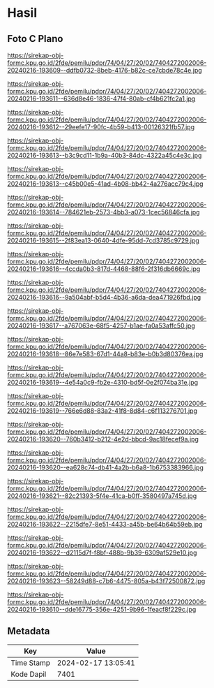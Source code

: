 # Hasil

## Foto C Plano

https://sirekap-obj-formc.kpu.go.id/2fde/pemilu/pdpr/74/04/27/20/02/7404272002006-20240216-193609--ddfb0732-8beb-4176-b82c-ce7cbde78c4e.jpg

https://sirekap-obj-formc.kpu.go.id/2fde/pemilu/pdpr/74/04/27/20/02/7404272002006-20240216-193611--636d8e46-1836-47f4-80ab-cf4b621fc2a1.jpg

https://sirekap-obj-formc.kpu.go.id/2fde/pemilu/pdpr/74/04/27/20/02/7404272002006-20240216-193612--29eefe17-90fc-4b59-b413-00126321fb57.jpg

https://sirekap-obj-formc.kpu.go.id/2fde/pemilu/pdpr/74/04/27/20/02/7404272002006-20240216-193613--b3c9cd11-1b9a-40b3-84dc-4322a45c4e3c.jpg

https://sirekap-obj-formc.kpu.go.id/2fde/pemilu/pdpr/74/04/27/20/02/7404272002006-20240216-193613--c45b00e5-41ad-4b08-bb42-4a276acc79c4.jpg

https://sirekap-obj-formc.kpu.go.id/2fde/pemilu/pdpr/74/04/27/20/02/7404272002006-20240216-193614--784621eb-2573-4bb3-a073-1cec56846cfa.jpg

https://sirekap-obj-formc.kpu.go.id/2fde/pemilu/pdpr/74/04/27/20/02/7404272002006-20240216-193615--2f83ea13-0640-4dfe-95dd-7cd3785c9729.jpg

https://sirekap-obj-formc.kpu.go.id/2fde/pemilu/pdpr/74/04/27/20/02/7404272002006-20240216-193616--4ccda0b3-817d-4468-88f6-2f316db6669c.jpg

https://sirekap-obj-formc.kpu.go.id/2fde/pemilu/pdpr/74/04/27/20/02/7404272002006-20240216-193616--9a504abf-b5d4-4b36-a6da-dea471926fbd.jpg

https://sirekap-obj-formc.kpu.go.id/2fde/pemilu/pdpr/74/04/27/20/02/7404272002006-20240216-193617--a767063e-68f5-4257-b1ae-fa0a53affc50.jpg

https://sirekap-obj-formc.kpu.go.id/2fde/pemilu/pdpr/74/04/27/20/02/7404272002006-20240216-193618--86e7e583-67d1-44a8-b83e-b0b3d80376ea.jpg

https://sirekap-obj-formc.kpu.go.id/2fde/pemilu/pdpr/74/04/27/20/02/7404272002006-20240216-193619--4e54a0c9-fb2e-4310-bd5f-0e2f074ba31e.jpg

https://sirekap-obj-formc.kpu.go.id/2fde/pemilu/pdpr/74/04/27/20/02/7404272002006-20240216-193619--766e6d88-83a2-41f8-8d84-c6f113276701.jpg

https://sirekap-obj-formc.kpu.go.id/2fde/pemilu/pdpr/74/04/27/20/02/7404272002006-20240216-193620--760b3412-b212-4e2d-bbcd-9ac18fecef9a.jpg

https://sirekap-obj-formc.kpu.go.id/2fde/pemilu/pdpr/74/04/27/20/02/7404272002006-20240216-193620--ea628c74-db41-4a2b-b6a8-1b6753383966.jpg

https://sirekap-obj-formc.kpu.go.id/2fde/pemilu/pdpr/74/04/27/20/02/7404272002006-20240216-193621--82c21393-5f4e-41ca-b0ff-3580497a745d.jpg

https://sirekap-obj-formc.kpu.go.id/2fde/pemilu/pdpr/74/04/27/20/02/7404272002006-20240216-193622--2215dfe7-8e51-4433-a45b-be64b64b59eb.jpg

https://sirekap-obj-formc.kpu.go.id/2fde/pemilu/pdpr/74/04/27/20/02/7404272002006-20240216-193622--d2115d7f-f8bf-488b-9b39-6309af529e10.jpg

https://sirekap-obj-formc.kpu.go.id/2fde/pemilu/pdpr/74/04/27/20/02/7404272002006-20240216-193623--58249d88-c7b6-4475-805a-b43f72500872.jpg

https://sirekap-obj-formc.kpu.go.id/2fde/pemilu/pdpr/74/04/27/20/02/7404272002006-20240216-193610--dde16775-356e-4251-9b96-1feacf8f229c.jpg


## Metadata

| Key        | Value               |
| ---------- | ------------------- |
| Time Stamp | 2024-02-17 13:05:41 |
| Kode Dapil | 7401                |



